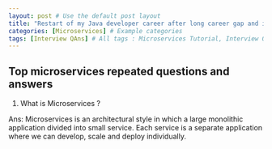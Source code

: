 ```yaml
---
layout: post # Use the default post layout
title: "Restart of my Java developer career after long career gap and interview preparation"
categories: [Microservices] # Example categories
tags: [Interview QAns] # All tags : Microservices Tutorial, Interview QAns, Challenges
---
```



## Top microservices repeated questions and answers

1.    What is Microservices ?

Ans:  Microservices is an architectural style in which a large monolithic application divided into small service. Each 
service is a separate application where we can develop, scale and deploy individually. 